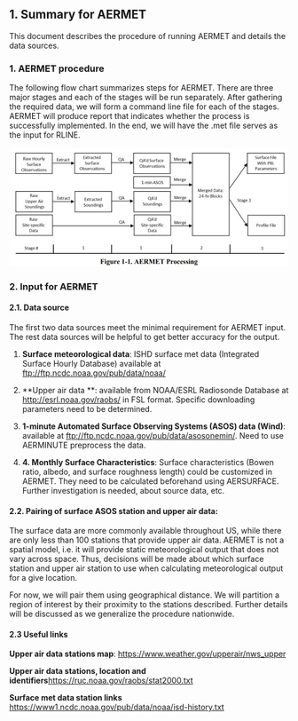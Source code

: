 ## 1. Summary for AERMET

This document describes the procedure of running AERMET and details the data sources.


### 1. AERMET procedure

The following flow chart summarizes steps for AERMET. There are three major stages and each of the stages will be run separately. After gathering the required data, we will form a command line file for each of the stages. AERMET will produce report that indicates whether the process is successfully implemented. In the end, we will have the .met file serves as the input for RLINE.

![a pic](aermet_overview/aermet_flow.JPG)

### 2. Input for AERMET

#### 2.1. Data source 

The first two data sources meet the minimal requirement for AERMET input. The rest data sources will be helpful to get better accuracy for the output.

1. **Surface meteorological data**: ISHD surface met data (Integrated Surface Hourly Database)
available at ftp://ftp.ncdc.noaa.gov/pub/data/noaa/

2. **Upper air data **: available from NOAA/ESRL Radiosonde Database at http://esrl.noaa.gov/raobs/ in FSL format. Specific downloading parameters need to be determined. 

3. **1-minute Automated Surface Observing Systems (ASOS) data (Wind)**: available at ftp://ftp.ncdc.noaa.gov/pub/data/asosonemin/.
Need to use AERMINUTE preprocess the data.

4. **4.	Monthly Surface Characteristics**: Surface characteristics (Bowen ratio, albedo, and surface roughness length) could be customized in AERMET. They need to be calculated beforehand using AERSURFACE. Further investigation is needed, about source data, etc.

#### 2.2. Pairing of surface ASOS station and upper air data:

The surface data are more commonly available throughout US, while there are only less than 100 stations that provide upper air data. AERMET is not a spatial model, i.e. it will provide static meteorological output that does not vary across space. Thus, decisions will be made about which surface station and upper air station to use when calculating meteorological output for a give location.

For now, we will pair them using geographical distance. We will partition a region of interest by their proximity to the stations described. Further details will be discussed as we generalize the procedure nationwide.


#### 2.3 Useful links

**Upper air data stations map**:
https://www.weather.gov/upperair/nws_upper

**Upper air data stations, location and identifiers**https://ruc.noaa.gov/raobs/stat2000.txt

**Surface met data station links**
https://www1.ncdc.noaa.gov/pub/data/noaa/isd-history.txt


